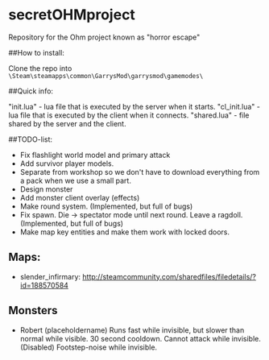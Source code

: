 # secretOHMproject
Repository for the Ohm project known as "horror escape"

##How to install:

Clone the repo into `\Steam\steamapps\common\GarrysMod\garrysmod\gamemodes\` 

##Quick info:

"init.lua" - lua file that is executed by the server when it starts.
"cl_init.lua" - lua file that is executed by the client when it connects.
"shared.lua" - file shared by the server and the client.

##TODO-list:
- Fix flashlight world model and primary attack
- Add survivor player models.
- Separate from workshop so we don't have to download everything from a pack when we use a small part.
- Design monster
- Add monster client overlay (effects)
- Make round system. (Implemented, but full of bugs)
- Fix spawn. Die -> spectator mode until next round. Leave a ragdoll. (Implemented, but full of bugs)
- Make map key entities and make them work with locked doors.

## Maps:
- slender_infirmary: http://steamcommunity.com/sharedfiles/filedetails/?id=188570584

## Monsters

- Robert (placeholdername)
	Runs fast while invisible, but slower than normal while visible. 30 second cooldown.
	Cannot attack while invisible. (Disabled)
	Footstep-noise while invisible.
